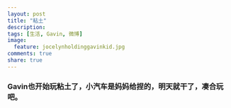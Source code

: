 ```yaml
---
layout: post
title: "粘土"
description: 
tags: [生活, Gavin, 微博]
image:
  feature: jocelynholdinggavinkid.jpg
comments: true
share: true
---
```


### Gavin也开始玩粘土了，小汽车是妈妈给捏的，明天就干了，凑合玩吧。 ###

<figure class="half">
	<img src="http://i.imgur.com/WSYEruY.jpg" alt="">
	<img src="http://i.imgur.com/xELakjv.jpg" alt="">
</figure>